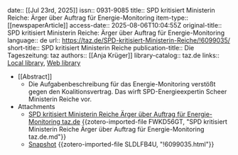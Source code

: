 date:: [[Jul 23rd, 2025]]
issn:: 0931-9085
title:: SPD kritisiert Ministerin Reiche: Ärger über Auftrag für Energie-Monitoring
item-type:: [[newspaperArticle]]
access-date:: 2025-08-06T10:04:55Z
original-title:: SPD kritisiert Ministerin Reiche: Ärger über Auftrag für Energie-Monitoring
language:: de
url:: https://taz.de/SPD-kritisiert-Ministerin-Reiche/!6099035/
short-title:: SPD kritisiert Ministerin Reiche
publication-title:: Die Tageszeitung: taz
authors:: [[Anja Krüger]]
library-catalog:: taz.de
links:: [Local library](zotero://select/library/items/G5SYJNWL), [Web library](https://www.zotero.org/users/46463/items/G5SYJNWL)

- [[Abstract]]
	- Die Aufgabenbeschreibung für das Energie-Monitoring verstößt gegen den Koalitionsvertrag. Das wirft SPD-Energieexpertin Scheer Ministerin Reiche vor.
- Attachments
	- [SPD kritisiert Ministerin Reiche Ärger über Auftrag für Energie-Monitoring  taz.de](zotero://select/library/items/FWKD56GT) {{zotero-imported-file FWKD56GT, "SPD kritisiert Ministerin Reiche Ärger über Auftrag für Energie-Monitoring  taz.de.md"}}
	- [Snapshot](https://taz.de/SPD-kritisiert-Ministerin-Reiche/!6099035/) {{zotero-imported-file SLDLFB4U, "!6099035.html"}}